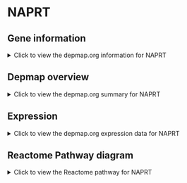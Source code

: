 <h1>NAPRT</h1>

<h2>Gene information</h2>
<details>
  <summary>Click to view the depmap.org information for NAPRT</summary>
  <p><a href="https://depmap.org/portal/gene/NAPRT?tab=about" target="_BLANK">Open page in a new tab...</a></p>
  <iframe src="https://depmap.org/portal/gene/NAPRT?tab=about" style="border:none;width:100%;height:800px"></iframe>
</details>

<h2>Depmap overview</h2>
<details>
  <summary>Click to view the depmap.org summary for NAPRT</summary>
  <p><a href="https://depmap.org/portal/gene/NAPRT?tab=overview" target="_BLANK">Open page in a new tab...</a></p>
  <iframe src="https://depmap.org/portal/gene/NAPRT?tab=overview" style="border:none;width:100%;height:800px"></iframe>
</details>

<h2>Expression</h2>
<details>
  <summary>Click to view the depmap.org expression data for NAPRT</summary>
  <p><a href="https://depmap.org/portal/gene/NAPRT?tab=characterization" target="_BLANK">Open page in a new tab...</a></p>
  <iframe src="https://depmap.org/portal/gene/NAPRT?tab=characterization" style="border:none;width:100%;height:800px"></iframe>
</details>



<h2>Reactome Pathway diagram</h2>
<details>
  <summary>Click to view the Reactome pathway for NAPRT</summary>
  <p><a href="https://reactome.org/PathwayBrowser/#/R-HSA-6798695" target="_BLANK">Open page in a new tab...</a></p>
  <p>Neutrophil degranulation</p>
<iframe src="https://reactome.org/PathwayBrowser/#/R-HSA-6798695" style="border:none;width:100%;height:800px"></iframe>
</details>



